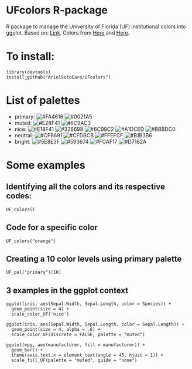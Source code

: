 # UFcolors R-package
 R package to manage the University of Florida (UF) institutional colors into ggplot. Based on: 
 [Link](https://drsimonj.svbtle.com/creating-corporate-colour-palettes-for-ggplot2).
 Colors from [Here](http://identity.ufl.edu/color/) and [Here](https://www.eng.ufl.edu/marcom/resources/branding-style-guide/uf-engineering-color-guide/#prettyPhoto).
 
 # To install:
``` 
library(devtools)
install_github("ArielSotoCaro/UFcolors")
```

# List of palettes
- primary: ![#FA4616](https://placehold.it/15/FA4616/000000?text=+)  ![#0021A5](https://placehold.it/15/0021A5/000000?text=+) 
- muted: ![#E28F41](https://placehold.it/15/E28F41/000000?text=+) ![#6C9AC3](https://placehold.it/15/6C9AC3/000000?text=+) 
- nice: ![#E18F41](https://placehold.it/15/E18F41/000000?text=+) ![#326698](https://placehold.it/15/326698/000000?text=+) ![#6C99C2](https://placehold.it/15/6C99C2/000000?text=+) ![#A1DCED](https://placehold.it/15/A1DCED/000000?text=+) ![#BBBDC0](https://placehold.it/15/BBBDC0/000000?text=+)
- neutral: ![#CFB691](https://placehold.it/15/CFB691/000000?text=+) ![#CFDBCB](https://placehold.it/15/CFDBCB/000000?text=+) ![#FFEFCF](https://placehold.it/15/FFEFCF/000000?text=+) ![#B1B3B6](https://placehold.it/15/B1B3B6/000000?text=+)
- bright: ![#5E8E3F](https://placehold.it/15/5E8E3F/000000?text=+) ![#593674](https://placehold.it/15/593674/000000?text=+) ![#FCAF17](https://placehold.it/15/FCAF17/000000?text=+) ![#D7182A](https://placehold.it/15/D7182A/000000?text=+)

# Some examples

## Identifying all the colors and its respective codes:
`UF_colors()`

## Code for a specific color
`UF_colors("orange")` 

## Creating a 10 color levels using primary palette
`UF_pal("primary")(10)`

## 3 examples in the ggplot context
```
ggplot(iris, aes(Sepal.Width, Sepal.Length, color = Species)) +
  geom_point(size = 4) +
  scale_color_UF('nice')
```
```  
ggplot(iris, aes(Sepal.Width, Sepal.Length, color = Sepal.Length)) +
  geom_point(size = 4, alpha = .6) +
  scale_color_UF(discrete = FALSE, palette = "muted")
```  
```
ggplot(mpg, aes(manufacturer, fill = manufacturer)) +
  geom_bar() +
  theme(axis.text.x = element_text(angle = 45, hjust = 1)) +
  scale_fill_UF(palette = "muted", guide = "none")
```
